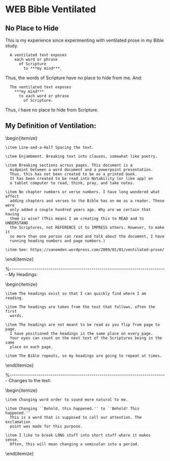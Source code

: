 # WEB Bible Ventilated

## No Place to Hide

This is my experience since experimenting with ventilated prose in my Bible study.

```
  A ventilated text exposes  
    each word or phrase  
      of Scripture  
        to ***my mind***.
```

Thus, the words of Scripture have no place to hide from me.
And:

```
  The ventilated text exposes  
    ***my mind***  
      to each word or phrase  
        of Scripture.
```

Thus, I have no place to hide from Scripture.

## My Definition of Ventilation:

  \begin{itemize}

    \item Line-and-a-Half Spacing the text.

    \item Enjambment. Breaking text into clauses, somewhat like poetry.

    \item Breaking sections across pages. This document is a
      midpoint between a word document and a powerpoint presentation.
      Thus, this has not been created to be as a printed book.
      It has been created to be read into Notability (or like app) on
      a tablet computer to read, think, pray, and take notes.

    \item No chapter numbers or verse numbers. I have long wondered what affect
      adding chapters and verses to the Bible has on me as a reader. These were
      only added a couple hundred years ago. Why are we certain that having
      them is wise? (This means I am creating this to READ and to UNDERSTAND
      the Scriptures, not REFERENCE it to IMPRESS others. However, to make it
      so more than one person can read and talk about the document, I have
      running heading numbers and page numbers.)

    \item See: https://vanemden.wordpress.com/2009/01/01/ventilated-prose/

  \end{itemize}

  %-----------------------------------------------------------------------------
  My Headings:

  \begin{itemize}

    \item The headings exist so that I can quickly find where I am reading.

    \item The headings are taken from the text that follows, often the first
      words.

    \item The headings are not meant to be read as you flip from page to page.
      I have positioned the headings in the same place on every page.
      Your eyes can count on the next text of the Scriptures being in the same
      place on each page.

    \item The Bible repeats, so my headings are going to repeat at times.

  \end{itemize}

  %-----------------------------------------------------------------------------
  Changes to the text:

  \begin{itemize}

    \item Changing word order to sound more natural to me.

    \item Changing ``Behold, this happened.'' to ``Behold! This happened.''
      This is a word that is supposed to call our attention. The exclamation
      point was made for this purpose.

    \item I like to break LONG stuff into short stuff where it makes sense.
      Often, this will mean changing a semicolon into a period.

  \end{itemize}
